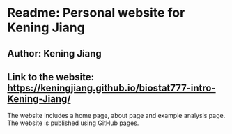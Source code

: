 # Readme: Personal website for Kening Jiang
## Author: Kening Jiang
## Link to the website: <https://keningjiang.github.io/biostat777-intro-Kening-Jiang/>
The website includes a home page, about page and example analysis page.
The website is published using GitHub pages.

